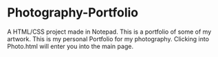 # Photography-Portfolio
A HTML/CSS project made in Notepad. This is a portfolio of some of my artwork. 
This is my personal Portfolio for my photography. Clicking into Photo.html will enter you into the main page. 

